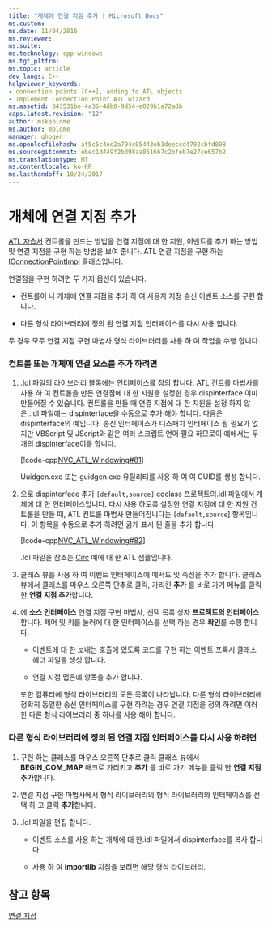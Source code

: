 ```yaml
---
title: "개체에 연결 지점 추가 | Microsoft Docs"
ms.custom: 
ms.date: 11/04/2016
ms.reviewer: 
ms.suite: 
ms.technology: cpp-windows
ms.tgt_pltfrm: 
ms.topic: article
dev_langs: C++
helpviewer_keywords:
- connection points [C++], adding to ATL objects
- Implement Connection Point ATL wizard
ms.assetid: 843531be-4a36-4db0-9d54-e029b1a72a8b
caps.latest.revision: "12"
author: mikeblome
ms.author: mblome
manager: ghogen
ms.openlocfilehash: af5c5c4ee2a794c05443eb3deeccd4792cbfd098
ms.sourcegitcommit: ebec1d449f2bd98aa851667c2bfeb7e27ce657b2
ms.translationtype: MT
ms.contentlocale: ko-KR
ms.lasthandoff: 10/24/2017
---
```

# <a name="adding-connection-points-to-an-object"></a>개체에 연결 지점 추가
[ATL 자습서](../atl/active-template-library-atl-tutorial.md) 컨트롤을 만드는 방법을 연결 지점에 대 한 지원, 이벤트를 추가 하는 방법 및 연결 지점을 구현 하는 방법을 보여 줍니다. ATL 연결 지점을 구현 하는 [IConnectionPointImpl](../atl/reference/iconnectionpointimpl-class.md) 클래스입니다.  
  
 연결점을 구현 하려면 두 가지 옵션이 있습니다.  
  
-   컨트롤이 나 개체에 연결 지점을 추가 하 여 사용자 지정 송신 이벤트 소스를 구현 합니다.  
  
-   다른 형식 라이브러리에 정의 된 연결 지점 인터페이스를 다시 사용 합니다.  
  
 두 경우 모두 연결 지점 구현 마법사 형식 라이브러리를 사용 하 여 작업을 수행 합니다.  
  
### <a name="to-add-a-connection-point-to-a-control-or-object"></a>컨트롤 또는 개체에 연결 요소를 추가 하려면  
  
1.  .Idl 파일의 라이브러리 블록에는 인터페이스를 정의 합니다. ATL 컨트롤 마법사를 사용 하 여 컨트롤을 만든 연결점에 대 한 지원을 설정한 경우 dispinterface 이미 만들어질 수 있습니다. 컨트롤을 만들 때 연결 지점에 대 한 지원을 설정 하지 않은,.idl 파일에는 dispinterface을 수동으로 추가 해야 합니다. 다음은 dispinterface의 예입니다. 송신 인터페이스가 디스패치 인터페이스 될 필요가 없지만 VBScript 및 JScript와 같은 여러 스크립트 언어 필요 하므로이 예에서는 두 개의 dispinterface이를 합니다.  
  
     [!code-cpp[NVC_ATL_Windowing#81](../atl/codesnippet/cpp/adding-connection-points-to-an-object_1.idl)]  
  
     Uuidgen.exe 또는 guidgen.exe 유틸리티를 사용 하 여 여 GUID를 생성 합니다.  
  
2.  으로 dispinterface 추가 `[default,source]` coclass 프로젝트의.idl 파일에서 개체에 대 한 인터페이스입니다. 다시 사용 하도록 설정한 연결 지점에 대 한 지원 컨트롤을 만들 때, ATL 컨트롤 마법사 만들어집니다는 `[default,source`] 항목입니다. 이 항목을 수동으로 추가 하려면 굵게 표시 된 줄을 추가 합니다.  
  
     [!code-cpp[NVC_ATL_Windowing#82](../atl/codesnippet/cpp/adding-connection-points-to-an-object_2.idl)]  
  
     .Idl 파일을 참조는 [Circ](../visual-cpp-samples.md) 예에 대 한 ATL 샘플입니다.  
  
3.  클래스 뷰를 사용 하 여 이벤트 인터페이스에 메서드 및 속성을 추가 합니다. 클래스 뷰에서 클래스를 마우스 오른쪽 단추로 클릭, 가리킨 **추가** 를 바로 가기 메뉴를 클릭 한 **연결 지점 추가**합니다.  
  
4.  에 **소스 인터페이스** 연결 지점 구현 마법사, 선택 목록 상자 **프로젝트의 인터페이스**합니다. 제어 및 키를 눌러에 대 한 인터페이스를 선택 하는 경우 **확인**를 수행 합니다.  
  
    -   이벤트에 대 한 보내는 호출에 있도록 코드를 구현 하는 이벤트 프록시 클래스 헤더 파일을 생성 합니다.  
  
    -   연결 지점 맵은에 항목을 추가 합니다.  
  
     또한 컴퓨터에 형식 라이브러리의 모든 목록이 나타납니다. 다른 형식 라이브러리에 정확히 동일한 송신 인터페이스를 구현 하려는 경우 연결 지점을 정의 하려면 이러한 다른 형식 라이브러리 중 하나를 사용 해야 합니다.  
  
### <a name="to-reuse-a-connection-point-interface-defined-in-another-type-library"></a>다른 형식 라이브러리에 정의 된 연결 지점 인터페이스를 다시 사용 하려면  
  
1.  구현 하는 클래스를 마우스 오른쪽 단추로 클릭 클래스 뷰에서 **BEGIN_COM_MAP** 매크로 가리키고 **추가** 를 바로 가기 메뉴를 클릭 한 **연결 지점 추가**합니다.  
  
2.  연결 지점 구현 마법사에서 형식 라이브러리의 형식 라이브러리와 인터페이스를 선택 하 고 클릭 **추가**합니다.  
  
3.  .Idl 파일을 편집 합니다.  
  
    -   이벤트 소스를 사용 하는 개체에 대 한.idl 파일에서 dispinterface를 복사 합니다.  
  
    -   사용 하 여 **importlib** 지침을 보려면 해당 형식 라이브러리.  
  
## <a name="see-also"></a>참고 항목  
 [연결 지점](../atl/atl-connection-points.md)

